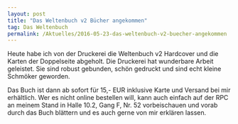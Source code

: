 ```yaml
---
layout: post
title: "Das Weltenbuch v2 Bücher angekommen"
tag: Das Weltenbuch
permalink: /Aktuelles/2016-05-23-das-weltenbuch-v2-buecher-angekommen
---
```


Heute habe ich von der Druckerei die Weltenbuch v2 Hardcover und die Karten der Doppelseite abgeholt. Die Druckerei hat wunderbare Arbeit geleistet. Sie sind robust gebunden, schön gedruckt und sind echt kleine Schmöker geworden.

Das Buch ist dann ab sofort für 15,- EUR inklusive Karte und Versand bei mir erhältlich. Wer es nicht online bestellen will, kann auch einfach auf der RPC an meinem Stand in Halle 10.2, Gang F, Nr. 52 vorbeischauen und vorab durch das Buch blättern und es auch gerne von mir erklären lassen.


